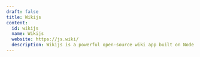 ```yaml
---
draft: false
title: Wikijs
content:
  id: wikijs
  name: Wikijs
  website: https://js.wiki/
  description: Wikijs is a powerful open-source wiki app built on Node.js, Git and Markdown.
---
```

